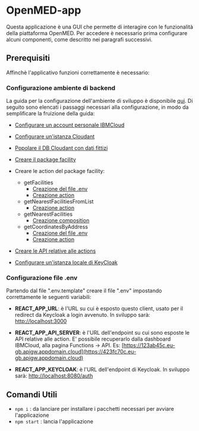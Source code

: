 # OpenMED-app

Questa applicazione è una GUI che permette di interagire con le funzionalità della piattaforma OpenMED. Per accedere è necessario prima configurare alcuni componenti, come descritto nei paragrafi successivi.

## Prerequisiti

Affinchè l'applicativo funzioni correttamente è necessario:

### Configurazione ambiente di backend

La guida per la configurazione dell'ambiente di sviluppo è disponibile [qui](https://github.com/noiopen/OpenMed/blob/develop/v1.0.0.md). Di seguito sono elencati i passaggi necessari alla configurazione, in modo da semplificare la fruizione della guida:

- [Configurare un account personale IBMCloud](https://github.com/noiopen/OpenMed/blob/develop/docs/ibmcloud.md#configurazione)

- [Configurare un'istanza Cloudant](https://github.com/noiopen/OpenMed/blob/develop/docs/cloudant.md#configurazione)

- [Popolare il DB Cloudant con dati fittizi](https://github.com/noiopen/OpenMed/blob/develop/docs/cloudant.md#popolamento-dati)

- [Creare il package facility](https://github.com/noiopen/OpenMed/tree/develop/facility#creazione)

- Creare le action del package facility:

  - getFacilities
    - [Creazione del file .env](https://github.com/noiopen/OpenMed/blob/develop/facility/getFacilities/README.md#creazione-del-file-env)
    - [Creazione action](https://github.com/noiopen/OpenMed/blob/develop/facility/getFacilities/README.md#definizione-action)
  - getNearestFacilitiesFromList
    - [Creazione action](https://github.com/noiopen/OpenMed/blob/develop/facility/getNearestFacilitiesFromList/README.md#definizione-action)
  - getNearestFacilities
    - [Creazione composition](https://github.com/noiopen/OpenMed/blob/develop/facility/getNearestFacilities/README.md#definizione-composition)
  - getCoordinatesByAddress
    - [Creazione del file .env](https://github.com/noiopen/OpenMed/blob/develop/facility/getCoordinatesByAddress/README.md#creazione-del-file-env)
    - [Creazione action](https://github.com/noiopen/OpenMed/blob/develop/facility/getCoordinatesByAddress/README.md#definizione-action)

- [Creare le API relative alle actions](https://github.com/noiopen/OpenMed/blob/develop/docs/ibmcloud.md#comandi)

- [Configurare un'istanza locale di KeyCloak](https://github.com/noiopen/OpenMed/blob/develop/docs/keycloak.md)

### Configurazione file .env

Partendo dal file ".env.template" creare il file ".env" impostando correttamente le seguenti variabili:

- **REACT_APP_URL**: è l'URL su cui è esposto questo client, usato per il redirect da Keycloak a login avvenuto. In sviluppo sarà: [http://localhost:3000](http://localhost:3000)

- **REACT_APP_API_SERVER**: è l'URL dell'endpoint su cui sono esposte le API relative alle action. E' possibile recuperarlo dalla dashboard IBMCloud, alla pagina Functions -> API. Es: [https://123ab45c.eu-gb.apigw.appdomain.cloud](https://423fc70c.eu-gb.apigw.appdomain.cloud)

- **REACT_APP_KEYCLOAK**: è l'URL dell'endpoint di Keycloak. In sviluppo sarà: [http://localhost:8080/auth](http://localhost:8080/auth)

## Comandi Utili

- `npm i` : da lanciare per installare i pacchetti necessari per avviare l'applicazione
- `npm start` : lancia l'applicazione
